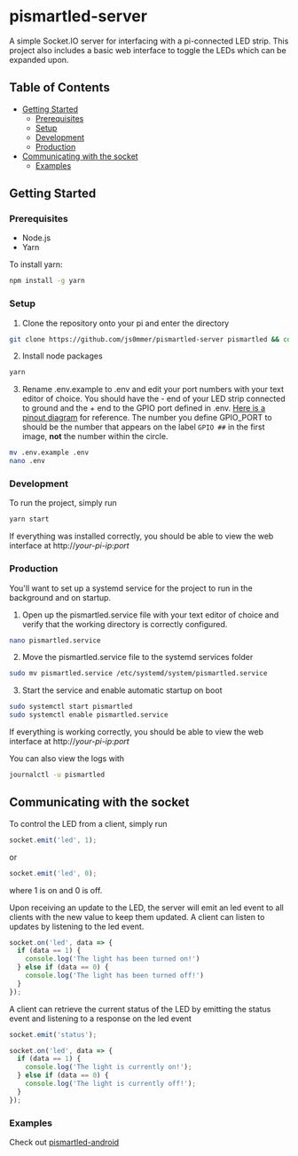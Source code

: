 # pismartled-server

A simple Socket.IO server for interfacing with a pi-connected LED strip. This project also includes a basic web interface to toggle the LEDs which can be expanded upon.

## Table of Contents
* [Getting Started](#getting-started)
  * [Prerequisites](#prerequisites)
  * [Setup](#setup)
  * [Development](#development)
  * [Production](#production)
* [Communicating with the socket](#communicating-with-the-socket)
  * [Examples](#examples)

## Getting Started

### Prerequisites

* Node.js
* Yarn

To install yarn:

```sh
npm install -g yarn
```

### Setup

1. Clone the repository onto your pi and enter the directory

```sh
git clone https://github.com/js0mmer/pismartled-server pismartled && cd pismartled
```
2. Install node packages

```sh
yarn
```

3. Rename .env.example to .env and edit your port numbers with your text editor of choice.  You should have the - end of your LED strip connected to ground and the + end to the GPIO port defined in .env. [Here is a pinout diagram](https://www.raspberrypi.org/documentation/usage/gpio/) for reference. The number you define GPIO_PORT to should be the number that appears on the label `GPIO ##` in the first image, **not** the number within the circle.

```sh
mv .env.example .env
nano .env
```

### Development

To run the project, simply run

```sh
yarn start
```

If everything was installed correctly, you should be able to view the web interface at http://*your-pi-ip*:*port*

### Production

You'll want to set up a systemd service for the project to run in the background and on startup.

1. Open up the pismartled.service file with  your text editor of choice and verify that the working directory is correctly configured.

```sh
nano pismartled.service
```

2. Move the pismartled.service file to the systemd services folder

```sh
sudo mv pismartled.service /etc/systemd/system/pismartled.service
```

3. Start the service and enable automatic startup on boot

```sh
sudo systemctl start pismartled
sudo systemctl enable pismartled.service
```

If everything is working correctly, you should be able to view the web interface at http://*your-pi-ip*:*port*

You can also view the logs with

```sh
journalctl -u pismartled
```

## Communicating with the socket

To control the LED from a client, simply run

```js
socket.emit('led', 1);
```

or

```js
socket.emit('led', 0);
```

where 1 is on and 0 is off.

Upon receiving an update to the LED, the server will emit an led event to all clients with the new value to keep them updated. A client can listen to updates by listening to the led event.

```js
socket.on('led', data => {
  if (data == 1) {
    console.log('The light has been turned on!')
  } else if (data == 0) {
    console.log('The light has been turned off!')
  }
});
```

A client can retrieve the current status of the LED by emitting the status event and listening to a response on the led event

```js
socket.emit('status');
```

```js
socket.on('led', data => {
  if (data == 1) {
    console.log('The light is currently on!');
  } else if (data == 0) {
    console.log('The light is currently off!');
  }
});
```

### Examples

Check out [pismartled-android](https://github.com/js0mmer/pismartled-android)